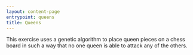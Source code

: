 ```yaml
---
layout: content-page
entrypoint: queens
title: Queens
---
```


This exercise uses a genetic algorithm to place queen pieces on a chess board in such a way that no
one queen is able to attack any of the others.

<div class="interactive-region">
  <ga-queens></ga-queens>
</div>
